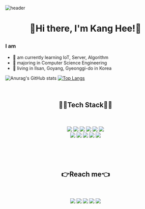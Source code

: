 ![header](https://capsule-render.vercel.app/api?type=wave&color=C8FFFF&height=300&section=header&text=KangHee'sGit&fontSize=90)
<h1><p align="center">👋Hi there, I'm Kang Hee!👋</p></h1>

### I am
- 🌱 am currently learning IoT, Server, Algorithm
- 🥇 majoring in Computer Science Engineering
- 🚅 living in Ilsan, Goyang, Gyeonggi-do in Korea

![Anurag's GitHub stats](https://github-readme-stats.vercel.app/api?username=LeeKangh22&theme=tokyonight&show_icons=true) [![Top Langs](https://github-readme-stats.vercel.app/api/top-langs/?username=LeeKangh22&layout=compact)](https://github.com/anuraghazra/github-readme-stats)
<br><br><br>
<h2><p align="center">🧑‍💻Tech Stack🧑‍💻</p></h2><br><br>
<div align="center">
<img src="https://img.shields.io/badge/JAVA-007396?style=for-the-badge&logo=java&logoColor=white"> <img src="https://img.shields.io/badge/oracle-F80000?style=for-the-badge&logo=oracle&logoColor=white"> <img src="https://img.shields.io/badge/mysql-4479A1?style=for-the-badge&logo=mysql&logoColor=white"> 
<img src="https://img.shields.io/badge/mariaDB-003545?style=for-the-badge&logo=mariaDB&logoColor=white"> 
<img src="https://img.shields.io/badge/javascript-F7DF1E?style=for-the-badge&logo=javascript&logoColor=black"> 
<img src="https://img.shields.io/badge/html-E34F26?style=for-the-badge&logo=html5&logoColor=white"><br> 
<img src="https://img.shields.io/badge/css-1572B6?style=for-the-badge&logo=css3&logoColor=white"> 
<img src="https://img.shields.io/badge/github-181717?style=for-the-badge&logo=github&logoColor=white">
<img src="https://img.shields.io/badge/linux-FCC624?style=for-the-badge&logo=linux&logoColor=black">
<img src="https://img.shields.io/badge/apache tomcat-F8DC75?style=for-the-badge&logo=apachetomcat&logoColor=white">
<img src="https://img.shields.io/badge/Python-1478CD?style=for-the-badge&logo=Python&logoColor=white">
</div>
<br><br><br><br>
<h2><p align="center">👉Reach me👈</p></h2><br><br>
<div align="center">
<a href="https://www.instagram.com/eegaxxhxx/"><img src="https://img.shields.io/badge/Instargram-E4405F?style=flat-square&logo=Instagram&logoColor=white&link=내링크"/></a>
<a href="https://velog.io/@eegaxxhxx"><img src="https://img.shields.io/badge/Velog-82F9B7?style=flat-square&logo=Vimeo&logoColor=white&link=내링크"/></a>
<a href="https://github.com/LeeKangh22"><img src="https://img.shields.io/badge/GitHub-181717?style=flat-square&logo=GitHub&logoColor=white&link=내링크"/></a>
<a href="dlrkdgml1998@dgu.ac.kr"><img src="https://img.shields.io/badge/Gmail-EA4335?style=flat-square&logo=Gmail&logoColor=white&link=내링크"/></a>
<a href="https://www.facebook.com/profile.php?id=100003695935010"><img src="https://img.shields.io/badge/Facebook-1877F2?style=flat-square&logo=Facebook&logoColor=white&link=내링크"/></a>
</dic>

